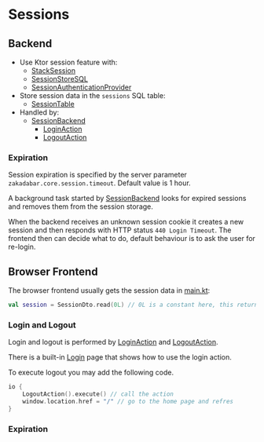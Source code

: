 # Sessions

## Backend

* Use Ktor session feature with:
    * [StackSession](../../../core/src/jvmMain/kotlin/zakadabar/stack/backend/data/builtin/session/StackSession.kt)
    * [SessionStoreSQL](../../../core/src/jvmMain/kotlin/zakadabar/stack/backend/data/builtin/session/SessionStorageSql.kt)
    * [SessionAuthenticationProvider](../../../core/src/jvmMain/kotlin/zakadabar/stack/backend/data/builtin/session/SessionAuthenticationProvider.kt)
* Store session data in the `sessions` SQL table:
    * [SessionTable](../../../core/src/jvmMain/kotlin/zakadabar/stack/backend/data/builtin/session/SessionTable.kt)
* Handled by:
    * [SessionBackend](../../../core/src/jvmMain/kotlin/zakadabar/stack/backend/data/builtin/session/SessionBackend.kt)
        * [LoginAction](../../../core/src/commonMain/kotlin/zakadabar/stack/data/builtin/account/LoginAction.kt)
        * [LogoutAction](../../../core/src/commonMain/kotlin/zakadabar/stack/data/builtin/account/LogoutAction.kt)

### Expiration

Session expiration is specified by the server parameter `zakadabar.core.session.timeout`. Default value is 1 hour.

A background task started by [SessionBackend](../../../core/src/jvmMain/kotlin/zakadabar/stack/backend/data/builtin/session/SessionBackend.kt)
looks for expired sessions and removes them from the session storage.

When the backend receives an unknown session cookie it creates a new session and then responds with HTTP status `440 Login Timeout`. The frontend then can decide what to do, default behaviour is to
ask the user for re-login.

## Browser Frontend

The browser frontend usually gets the session data in [main.kt](../../src/jsMain/kotlin/main.kt):

```kotlin
val session = SessionDto.read(0L) // 0L is a constant here, this returns with the current session
```

### Login and Logout

Login and logout is performed by [LoginAction](../../../core/src/commonMain/kotlin/zakadabar/stack/data/builtin/account/LoginAction.kt)
and [LogoutAction](../../../core/src/commonMain/kotlin/zakadabar/stack/data/builtin/account/LogoutAction.kt).

There is a built-in [Login](../../../core/src/jsMain/kotlin/zakadabar/stack/frontend/builtin/pages/account/Login.kt) page that shows how to use the login action.

To execute logout you may add the following code.

```kotlin
io {
    LogoutAction().execute() // call the action
    window.location.href = "/" // go to the home page and refres
}
```

### Expiration




